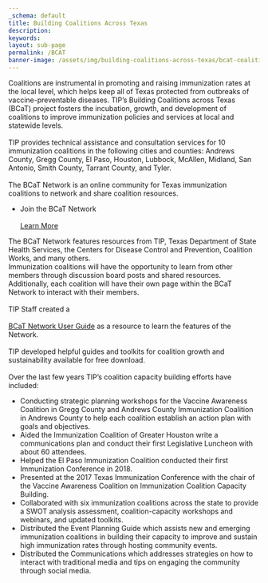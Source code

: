 ```yaml
---
_schema: default
title: Building Coalitions Across Texas
description:
keywords:
layout: sub-page
permalink: /BCAT
banner-image: /assets/img/building-coalitions-across-texas/bcat-coalitionmap.png
---
```

<div><div>Coalitions are instrumental in promoting and raising immunization rates at the local level, which helps keep all of Texas protected from outbreaks of vaccine-preventable diseases. TIP&rsquo;s Building Coalitions across Texas (BCaT) project fosters the incubation, growth, and development of coalitions to improve immunization policies and services at local and statewide levels.</div></div>

<div><div>&nbsp;</div></div>

<div><div>TIP provides technical assistance and consultation services for 10 immunization coalitions in the following cities and counties: Andrews County, Gregg County, El Paso, Houston, Lubbock, McAllen, Midland, San Antonio, Smith County, Tarrant County, and Tyler.</div></div>

<div><div>&nbsp;</div></div>

<div><div>The BCaT Network is an online community for Texas immunization coalitions to network and share coalition resources.</div></div>

* <div>Join the BCaT Network<div>&nbsp;</div><a href="https://bcatnetwork.ning.com">Learn More</a></div>

<div><div>The BCaT Network features resources from TIP, Texas Department of State Health Services, the Centers for Disease Control and Prevention, Coalition Works, and many others.</div></div>

<div><div>Immunization coalitions will have the opportunity to learn from other members through discussion board posts and shared resources. Additionally, each coalition will have their own page within the BCaT Network to interact with their members.</div></div>

<div><div>&nbsp;</div></div>

<div><div>TIP Staff created a<div>&nbsp;</div><a href="/static/custom/img/resources/bcat-network-user-guide.pdf">BCaT Network User Guide</a> as a resource to learn the features of the Network.</div></div>

<div><div>&nbsp;</div></div>

<div><div>TIP developed helpful guides and toolkits for coalition growth and sustainability available for free download.</div></div>

<div><div>&nbsp;</div></div>

<div><div>Over the last few years TIP&rsquo;s coalition capacity building efforts have included:</div></div>

* <div>Conducting strategic planning workshops for the Vaccine Awareness Coalition in Gregg County and Andrews County Immunization Coalition in Andrews County to help each coalition establish an action plan with goals and objectives.</div>
* <div>Aided the Immunization Coalition of Greater Houston write a communications plan and conduct their first Legislative Luncheon with about 60 attendees.</div>
* <div>Helped the El Paso Immunization Coalition conducted their first Immunization Conference in 2018.</div>
* <div>Presented at the 2017 Texas Immunization Conference with the chair of the Vaccine Awareness Coalition on Immunization Coalition Capacity Building.</div>
* <div>Collaborated with six immunization coalitions across the state to provide a SWOT analysis assessment, coalition-capacity workshops and webinars, and updated toolkits.</div>
* <div>Distributed the Event Planning Guide which assists new and emerging immunization coalitions in building their capacity to improve and sustain high immunization rates through hosting community events.</div>
* <div>Distributed the Communications which addresses strategies on how to interact with traditional media and tips on engaging the community through social media.</div>